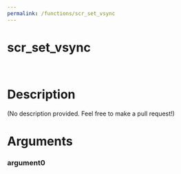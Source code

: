 ```yaml
---
permalink: /functions/scr_set_vsync
---
```

# scr_set_vsync  
&nbsp;  
# Description  
(No description provided. Feel free to make a pull request!) 
&nbsp;  
# Arguments
### argument0

&nbsp;    



